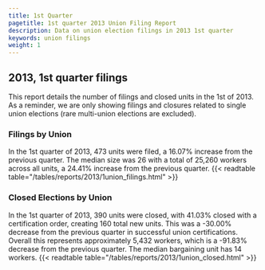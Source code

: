 ```yaml
---
title: 1st Quarter 
pagetitle: 1st quarter 2013 Union Filing Report
description: Data on union election filings in 2013 1st quarter 
keywords: union filings
weight: 1
---
```


## 2013, 1st quarter filings

This report details the number of filings and closed units in the 1st of 2013. As a reminder, we are only showing filings and closures related to single union elections (rare multi-union elections are excluded).

### Filings by Union
In the 1st quarter of 2013, 473 units were filed, a 16.07% increase from the previous quarter. The median size was 26 with a total of 25,260 workers across all units, a 24.41% increase from the previous quarter.
{{< readtable table="/tables/reports/2013/1union_filings.html" >}}

### Closed Elections by Union
In the 1st quarter of 2013, 390 units were closed, with 41.03% closed with a certification order, creating 160 total new units. This was a -30.00% decrease from the previous quarter in successful union certifications. Overall this represents approximately 5,432 workers, which is a -91.83% decrease from the previous quarter. The median bargaining unit has 14 workers.
{{< readtable table="/tables/reports/2013/1union_closed.html" >}}

